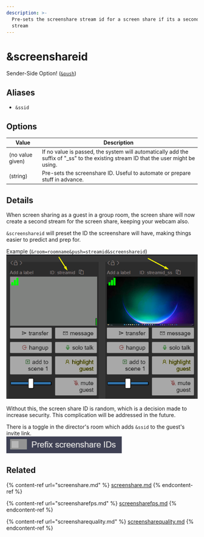 ```yaml
---
description: >-
  Pre-sets the screenshare stream id for a screen share if its a secondary
  stream
---
```


# \&screenshareid

Sender-Side Option! ([`&push`](push.md))

## Aliases

* `&ssid`

## Options

| Value            | Description                                                                                                                           |
| ---------------- | ------------------------------------------------------------------------------------------------------------------------------------- |
| (no value given) | If no value is passed, the system will automatically add the suffix of "\_ss" to the existing stream ID that the user might be using. |
| (string)         | Pre-sets the screenshare ID. Useful to automate or prepare stuff in advance.                                                          |

## Details

When screen sharing as a guest in a group room, the screen share will now create a second stream for the screen share, keeping your webcam also.

`&screenshareid` will preset the ID the screenshare will have, making things easier to predict and prep for.

Example (`&room=roomname&push=streamid&screenshareid`)\
![](<../.gitbook/assets/image (110) (1) (1).png>)

Without this, the screen share ID is random, which is a decision made to increase security. This complication will be addressed in the future.

There is a toggle in the director's room which adds `&ssid` to the guest's invite link.\
![](<../.gitbook/assets/image (117) (2).png>)

## Related

{% content-ref url="screenshare.md" %}
[screenshare.md](screenshare.md)
{% endcontent-ref %}

{% content-ref url="screensharefps.md" %}
[screensharefps.md](screensharefps.md)
{% endcontent-ref %}

{% content-ref url="screensharequality.md" %}
[screensharequality.md](screensharequality.md)
{% endcontent-ref %}
